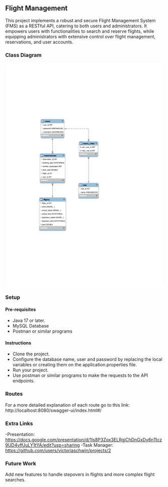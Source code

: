 ## Flight Management
This project implements a robust and secure Flight Management System (FMS) as a RESTful API, catering to both users and administrators. It empowers users with functionalities to search and reserve flights, while equipping administrators with extensive control over flight management, reservations, and user accounts.

### Class Diagram
!["Project diagraman image"](./test.svg)

### Setup

#### Pre-requisites
 - Java 17 or later.
 - MySQL Database
 - Postman or similar programs

#### Instructions
 - Clone the project.
 - Configure the database name, user and password by replacing the local variables or creating them on the application.properties file.
 -  Run your project.
 - Use postman or similar programs to make the requests to the API endpoints. 

 ### Routes
 For a more detailed explanation of each route go to this link:
 http://localhost:8080/swagger-ui/index.html#/

 ### Extra Links
 -Presentation: https://docs.google.com/presentation/d/1Is8P3Zox3ELRgjChDnGxDy6nTtcz9UD4vffJuLY1tYA/edit?usp=sharing
 -Task Manager: https://github.com/users/victoriaschwin/projects/2

 ### Future Work
 Add new features to handle stepovers in flights and more complex flight searches.



